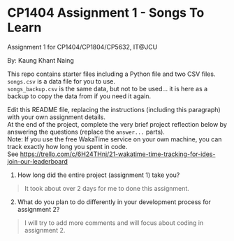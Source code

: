 # CP1404 Assignment 1 - Songs To Learn
Assignment 1 for CP1404/CP1804/CP5632, IT@JCU

By: Kaung Khant Naing

This repo contains starter files including a Python file and two CSV files.  
`songs.csv` is a data file for you to use.  
`songs_backup.csv` is the same data, but not to be used... it is here as a backup to copy the data from if you need it again.

Edit this README file, replacing the instructions (including this paragraph) with your own assignment details.  
At the end of the project, complete the very brief project reflection below by answering the questions (replace the `answer...` parts).  
Note: If you use the free WakaTime service on your own machine, you can track exactly how long you spent in code.  
See https://trello.com/c/6H24THnj/21-wakatime-time-tracking-for-ides-join-our-leaderboard


1. How long did the entire project (assignment 1) take you?
> It took about over 2 days for me to done this assignment.


2. What do you plan to do  differently in your development process for assignment 2?
> I will try to add more comments and will focus about  coding in assignment 2.
